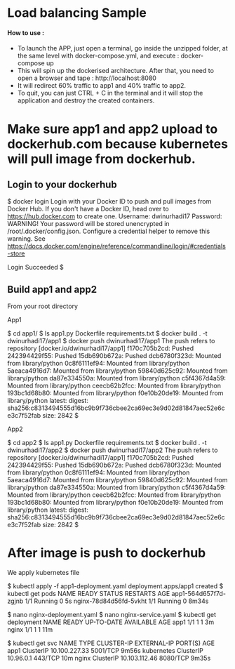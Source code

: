  # Load balancing Sample

 #### How to use :
 - To launch the APP, just open a terminal, go inside the unzipped folder, at the same level with docker-compose.yml, and execute : docker-compose up
 - This will spin up the dockerised architecture. After that, you need to open a browser and tape : http://localhost:8080
 - It will redirect 60% traffic to app1 and 40% traffic to app2.
 - To quit, you can just CTRL + C in the terminal and it will stop the application and destroy the created containers.




# Make sure app1 and app2 upload to dockerhub.com because kubernetes will pull image from dockerhub.
## Login to your dockerhub

$ docker login
Login with your Docker ID to push and pull images from Docker Hub. If you don't have a Docker ID, head over to https://hub.docker.com to create one.
Username: dwinurhadi17
Password:
WARNING! Your password will be stored unencrypted in /root/.docker/config.json.
Configure a credential helper to remove this warning. See
https://docs.docker.com/engine/reference/commandline/login/#credentials-store

Login Succeeded
$


## Build app1 and app2
From your root directory

App1

$ cd app1/
$ ls
app1.py  Dockerfile  requirements.txt
$ docker build . -t dwinurhadi17/app1 <dwi nurhadi is my dockerhub login>
$ docker push dwinurhadi17/app1
The push refers to repository [docker.io/dwinurhadi17/app1]
f170c705b2cd: Pushed
242394429f55: Pushed
15db690b672a: Pushed
dcb6780f323d: Mounted from library/python
0c8f6111ef94: Mounted from library/python
5aeaca4916d7: Mounted from library/python
59840d625c92: Mounted from library/python
da87e334550a: Mounted from library/python
c5f4367d4a59: Mounted from library/python
ceecb62b2fcc: Mounted from library/python
193bc1d68b80: Mounted from library/python
f0e10b20de19: Mounted from library/python
latest: digest: sha256:c8313494555d16bc9b9f736cbee2ca69ec3e9d02d81847aec52e6ce3c7f52fab size: 2842
$ 


App2

$ cd app2
$ ls
app1.py  Dockerfile  requirements.txt
$ docker build . -t dwinurhadi17/app2 <dwi nurhadi is my dockerhub login>
$ docker push dwinurhadi17/app2
The push refers to repository [docker.io/dwinurhadi17/app1]
f170c705b2cd: Pushed
242394429f55: Pushed
15db690b672a: Pushed
dcb6780f323d: Mounted from library/python
0c8f6111ef94: Mounted from library/python
5aeaca4916d7: Mounted from library/python
59840d625c92: Mounted from library/python
da87e334550a: Mounted from library/python
c5f4367d4a59: Mounted from library/python
ceecb62b2fcc: Mounted from library/python
193bc1d68b80: Mounted from library/python
f0e10b20de19: Mounted from library/python
latest: digest: sha256:c8313494555d16bc9b9f736cbee2ca69ec3e9d02d81847aec52e6ce3c7f52fab size: 2842
$ 

# After image is push to dockerhub

We apply kubernetes file

$ kubectl apply -f app1-deployment.yaml
deployment.apps/app1 created
$ kubectl get pods
NAME                     READY   STATUS    RESTARTS   AGE
app1-564d657f7d-zgjnb    1/1     Running   0          5s
nginx-78d84d56fd-5vkht   1/1     Running   0          8m34s

$ nano nginx-deployment.yaml
$ nano nginx-service.yaml
$ kubectl get deployment
NAME    READY   UP-TO-DATE   AVAILABLE   AGE
app1    1/1     1            1           3m
nginx   1/1     1            1           11m


$ kubectl get svc
NAME         TYPE        CLUSTER-IP      EXTERNAL-IP   PORT(S)    AGE
app1         ClusterIP   10.100.227.33   <none>        5001/TCP   9m56s
kubernetes   ClusterIP   10.96.0.1       <none>        443/TCP    10m
nginx        ClusterIP   10.103.112.46   <none>        8080/TCP   9m35s


